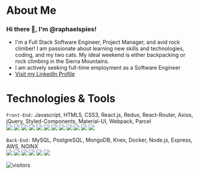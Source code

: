 # About Me
### Hi there 👋, I'm @raphaelspies!
- I'm a Full Stack Software Engineer, Project Manager, and avid rock climber! I am passionate about learning new skills and technologies, coding, and my two cats. My ideal weekend is either backpacking or rock climbing in the Sierra Mountains.
- I am actively seeking full-time employment as a Software Engineer
- [Visit my LinkedIn Profile](https://www.linkedin.com/in/raphael-spies/)

# Technologies & Tools
`Front-End:` Javascript, HTML5, CSS3, React.js, Redux, React-Router, Axios, jQuery, Styled-Components, Material-UI, Webpack, Parcel <br/>
<img src='https://img.shields.io/badge/-javascript-yellow?logo=javascript&style=for-the-badge'/>
<img src='https://img.shields.io/badge/-html5-orange?logo=html5&style=for-the-badge'/>
<img src='https://img.shields.io/badge/-css3-darkblue?logo=css3&style=for-the-badge'/>
<img src='https://img.shields.io/badge/-reactJS-blue?logo=react&style=for-the-badge'/>
<img src='https://img.shields.io/badge/-redux-purple?logo=redux&style=for-the-badge'/>
<img src='https://img.shields.io/badge/-reactrouter-black?logo=reactrouter&style=for-the-badge'/>
<img src='https://img.shields.io/badge/-axios-yellow?logo=axios&style=for-the-badge'/>
<img src='https://img.shields.io/badge/-jquery-blue?logo=jquery&style=for-the-badge'/>
<img src='https://img.shields.io/badge/-styledcomponents-white?logo=styledcomponents&style=for-the-badge'/>
<img src='https://img.shields.io/badge/-materialui-0081CB?logo=materialui&style=for-the-badge'/>
<img src='https://img.shields.io/badge/-webpack-navy?logo=webpack&style=for-the-badge'/>
<img src='https://img.shields.io/badge/-Parcel-orange?logo=Parcel&style=for-the-badge'/>


`Back-End:` MySQL, PostgreSQL, MongoDB, Knex, Docker, Node.js, Express, AWS, NGINX <br/>
<img src='https://img.shields.io/badge/-MySQL-white?logo=MySQL&style=for-the-badge'/>
<img src='https://img.shields.io/badge/-postgresql-lightgray?logo=postgresql&style=for-the-badge'/>
<img src='https://img.shields.io/badge/-mongodb-darkgreen?logo=mongodb&style=for-the-badge'/>
<img src='https://img.shields.io/badge/-knex-orange?logo=knex&style=for-the-badge'/>
<img src='https://img.shields.io/badge/-docker-darkblue?logo=docker&style=for-the-badge'/>
<img src='https://img.shields.io/badge/-nodejs-339933?logo=nodejs&style=for-the-badge'/>

<!--
**raphaelspies/raphaelspies** is a ✨ _special_ ✨ repository because its `README.md` (this file) appears on your GitHub profile.

Here are some ideas to get you started:

- 🔭 I’m currently working on ...
- 🌱 I’m currently learning ...
- 👯 I’m looking to collaborate on ...
- 🤔 I’m looking for help with ...
- 💬 Ask me about ...
- 📫 How to reach me: ...
- 😄 Pronouns: ...
- ⚡ Fun fact: ...
-->


![visitors](https://visitor-badge.glitch.me/badge?page_id=https://github.com/raphaelspies)
